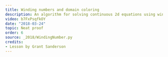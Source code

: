 ```yaml
---
title: Winding numbers and domain coloring
description: An algorithm for solving continuous 2d equations using winding numbers.
video: b7FxPsqfkOY
date: "2018-03-24"
topic: Neat proof
order: 6
source: _2018/WindingNumber.py
credits:
- Lesson by Grant Sanderson
---
```

